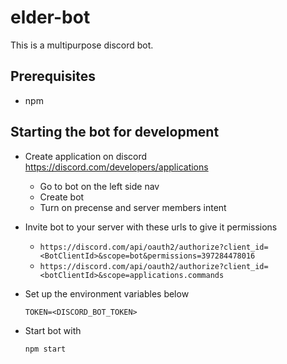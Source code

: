 # elder-bot

This is a multipurpose discord bot.

## Prerequisites

* npm

## Starting the bot for development

* Create application on discord https://discord.com/developers/applications
  * Go to bot on the left side nav
  * Create bot
  * Turn on precense and server members intent

* Invite bot to your server with these urls to give it permissions
  * `https://discord.com/api/oauth2/authorize?client_id=<BotClientId>&scope=bot&permissions=397284478016` 
  * `https://discord.com/api/oauth2/authorize?client_id=<botClientId>&scope=applications.commands`

* Set up the environment variables below

  `TOKEN=<DISCORD_BOT_TOKEN>`

* Start bot with

  `npm start`
